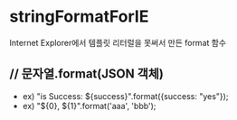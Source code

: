 # stringFormatForIE
Internet Explorer에서 템플릿 리터럴을 못써서 만든 format 함수

## // 문자열.format(JSON 객체)
* ex) "is Success: ${success}".format({success: "yes"});
* ex) "${0}, ${1}".format('aaa', 'bbb');
